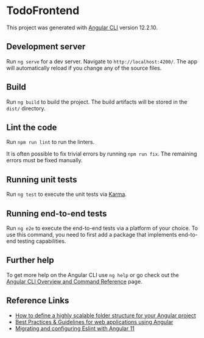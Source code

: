# TodoFrontend

This project was generated with [Angular CLI](https://github.com/angular/angular-cli) version 12.2.10.

## Development server

Run `ng serve` for a dev server. Navigate to `http://localhost:4200/`. The app will automatically reload if you change any of the source files.

## Build

Run `ng build` to build the project. The build artifacts will be stored in the `dist/` directory.

## Lint the code

Run `npm run lint` to run the linters.

It is often possible to fix trivial errors by running `npm run fix`. The remaining errors must be fixed manually.

## Running unit tests

Run `ng test` to execute the unit tests via [Karma](https://karma-runner.github.io).

## Running end-to-end tests

Run `ng e2e` to execute the end-to-end tests via a platform of your choice. To use this command, you need to first add a package that implements end-to-end testing capabilities.

## Further help

To get more help on the Angular CLI use `ng help` or go check out the [Angular CLI Overview and Command Reference](https://angular.io/cli) page.

## Reference Links

- [How to define a highly scalable folder structure for your Angular project](https://itnext.io/choosing-a-highly-scalable-folder-structure-in-angular-d987de65ec7)
- [Best Practices & Guidelines for web applications using Angular](https://blogs.halodoc.io/angular-best-practices/)
- [Migrating and configuring Eslint with Angular 11](https://dev.to/gsarciotto/migrating-and-configuring-eslint-with-angular-11-3fg1)
